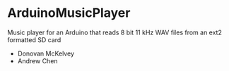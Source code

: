 ArduinoMusicPlayer
==================

Music player for an Arduino that reads 8 bit 11 kHz WAV files from an ext2 formatted SD card

* Donovan McKelvey
* Andrew Chen
